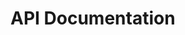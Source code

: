 # API Documentation

<!--services/BaseService.js
 1.The Service will handle API calls,headers and error handling
 2.Define base Url and func will append endpoint paths to this Url
 3.function defination
 4.Auth token handling
 5.Default headers setUp
 6.Request Config
 7.making API call
 8.Error handling and exception-->

<!-- services/AuthService.js
1.define separate service for different Api endpoint
2.need to import request from './BaseServices
3.as per pusrpose define diff services
4.eg:'/auth/login' ,/auth/register
5.it uses the request from BAseService.js to send HTTP request to the backend -->

<!-- service/UserService.js
1.send a req and retrive data
2.require authentication token
3 -->
